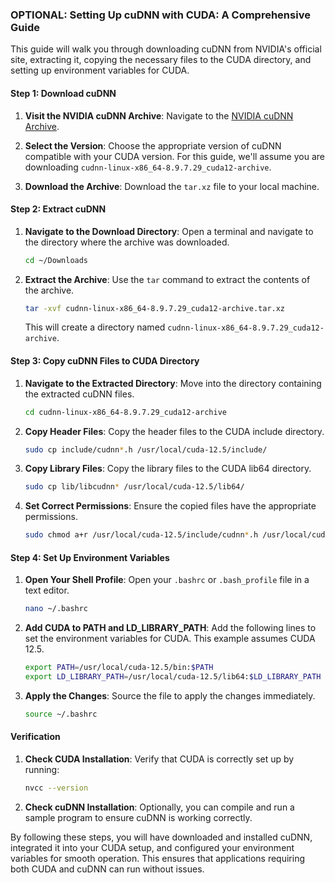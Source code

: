 ### OPTIONAL: Setting Up cuDNN with CUDA: A Comprehensive Guide

This guide will walk you through downloading cuDNN from NVIDIA's official site, extracting it, copying the necessary files to the CUDA directory, and setting up environment variables for CUDA.

#### Step 1: Download cuDNN

1. **Visit the NVIDIA cuDNN Archive**: 
   Navigate to the [NVIDIA cuDNN Archive](https://developer.nvidia.com/rdp/cudnn-archive).

2. **Select the Version**: 
   Choose the appropriate version of cuDNN compatible with your CUDA version. For this guide, we'll assume you are downloading `cudnn-linux-x86_64-8.9.7.29_cuda12-archive`.

3. **Download the Archive**: 
   Download the `tar.xz` file to your local machine.

#### Step 2: Extract cuDNN

1. **Navigate to the Download Directory**: 
   Open a terminal and navigate to the directory where the archive was downloaded.

   ```bash
   cd ~/Downloads
   ```

2. **Extract the Archive**: 
   Use the `tar` command to extract the contents of the archive.

   ```bash
   tar -xvf cudnn-linux-x86_64-8.9.7.29_cuda12-archive.tar.xz
   ```

   This will create a directory named `cudnn-linux-x86_64-8.9.7.29_cuda12-archive`.

#### Step 3: Copy cuDNN Files to CUDA Directory

1. **Navigate to the Extracted Directory**: 
   Move into the directory containing the extracted cuDNN files.

   ```bash
   cd cudnn-linux-x86_64-8.9.7.29_cuda12-archive
   ```

2. **Copy Header Files**: 
   Copy the header files to the CUDA include directory.

   ```bash
   sudo cp include/cudnn*.h /usr/local/cuda-12.5/include/
   ```

3. **Copy Library Files**: 
   Copy the library files to the CUDA lib64 directory.

   ```bash
   sudo cp lib/libcudnn* /usr/local/cuda-12.5/lib64/
   ```

4. **Set Correct Permissions**: 
   Ensure the copied files have the appropriate permissions.

   ```bash
   sudo chmod a+r /usr/local/cuda-12.5/include/cudnn*.h /usr/local/cuda-12.5/lib64/libcudnn*
   ```

#### Step 4: Set Up Environment Variables

1. **Open Your Shell Profile**: 
   Open your `.bashrc` or `.bash_profile` file in a text editor.

   ```bash
   nano ~/.bashrc
   ```

2. **Add CUDA to PATH and LD_LIBRARY_PATH**: 
   Add the following lines to set the environment variables for CUDA. This example assumes CUDA 12.5.

   ```bash
   export PATH=/usr/local/cuda-12.5/bin:$PATH
   export LD_LIBRARY_PATH=/usr/local/cuda-12.5/lib64:$LD_LIBRARY_PATH
   ```

3. **Apply the Changes**: 
   Source the file to apply the changes immediately.

   ```bash
   source ~/.bashrc
   ```

#### Verification

1. **Check CUDA Installation**: 
   Verify that CUDA is correctly set up by running:

   ```bash
   nvcc --version
   ```

2. **Check cuDNN Installation**: 
   Optionally, you can compile and run a sample program to ensure cuDNN is working correctly.

By following these steps, you will have downloaded and installed cuDNN, integrated it into your CUDA setup, and configured your environment variables for smooth operation. This ensures that applications requiring both CUDA and cuDNN can run without issues.